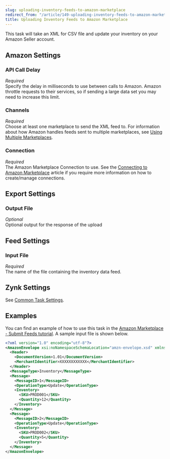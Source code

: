 ```yaml
---
slug: uploading-inventory-feeds-to-amazon-marketplace
redirect_from: "/article/149-uploading-inventory-feeds-to-amazon-marketplace"
title: Uploading Inventory Feeds to Amazon Marketplace
---
```

This task will take an XML for CSV file and update your inventory on your Amazon Seller account.

## Amazon Settings
### API Call Delay
_Required_  
Specify the delay in milliseconds to use between calls to Amazon. Amazon throttle requests to their services, so if sending a large data set you may need to increase this limit.

### Channels
_Required_  
Choose at least one marketplace to send the XML feed to. For information about how Amazon handles feeds sent to multiple marketplaces, see [Using Multiple Marketplaces](http://docs.developer.amazonservices.com/en_UK/feeds/Feeds_EU_Global_Seller.html).

### Connection
_Required_  
The Amazon Marketplace Connection to use. See the [Connecting to Amazon Marketplace](connecting-to-amazon-marketplace) article if you require more information on how to create/manage connections.

## Export Settings
### Output File
_Optional_  
Optional output for the response of the upload

## Feed Settings
### Input File
_Required_  
The name of the file containing the inventory data feed.

## Zynk Settings
See [Common Task Settings](common-task-settings).

## Examples
You can find an example of how to use this task in the [Amazon Marketplace - Submit Feeds tutorial](amazon-submit-feeds). A sample input file is shown below.

```xml
<?xml version="1.0" encoding="utf-8"?>
<AmazonEnvelope xsi:noNamespaceSchemaLocation="amzn-envelope.xsd" xmlns:xsi="http://www.w3.org/2001/XMLSchema-instance">
  <Header>
    <DocumentVersion>1.01</DocumentVersion>
    <MerchantIdentifier>XXXXXXXXXXXX</MerchantIdentifier>
  </Header>
  <MessageType>Inventory</MessageType>
  <Message>
    <MessageID>1</MessageID>
    <OperationType>Update</OperationType>
    <Inventory>
      <SKU>PROD001</SKU>
      <Quantity>12</Quantity>
    </Inventory>
  </Message>
  <Message>
    <MessageID>2</MessageID>
    <OperationType>Update</OperationType>
    <Inventory>
      <SKU>PROD002</SKU>
      <Quantity>5</Quantity>
    </Inventory>
  </Message>
</AmazonEnvelope>
```
